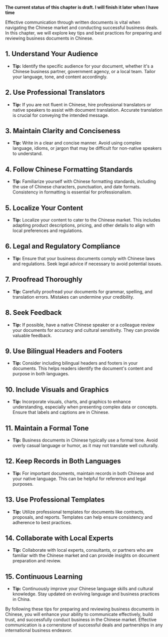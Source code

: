 **The current status of this chapter is draft. I will finish it later when I have time**

Effective communication through written documents is vital when navigating the Chinese market and conducting successful business deals. In this chapter, we will explore key tips and best practices for preparing and reviewing business documents in Chinese.

**1. Understand Your Audience**
-------------------------------

* **Tip:** Identify the specific audience for your document, whether it's a Chinese business partner, government agency, or a local team. Tailor your language, tone, and content accordingly.

**2. Use Professional Translators**
-----------------------------------

* **Tip:** If you are not fluent in Chinese, hire professional translators or native speakers to assist with document translation. Accurate translation is crucial for conveying the intended message.

**3. Maintain Clarity and Conciseness**
---------------------------------------

* **Tip:** Write in a clear and concise manner. Avoid using complex language, idioms, or jargon that may be difficult for non-native speakers to understand.

**4. Follow Chinese Formatting Standards**
------------------------------------------

* **Tip:** Familiarize yourself with Chinese formatting standards, including the use of Chinese characters, punctuation, and date formats. Consistency in formatting is essential for professionalism.

**5. Localize Your Content**
----------------------------

* **Tip:** Localize your content to cater to the Chinese market. This includes adapting product descriptions, pricing, and other details to align with local preferences and regulations.

**6. Legal and Regulatory Compliance**
--------------------------------------

* **Tip:** Ensure that your business documents comply with Chinese laws and regulations. Seek legal advice if necessary to avoid potential issues.

**7. Proofread Thoroughly**
---------------------------

* **Tip:** Carefully proofread your documents for grammar, spelling, and translation errors. Mistakes can undermine your credibility.

**8. Seek Feedback**
--------------------

* **Tip:** If possible, have a native Chinese speaker or a colleague review your documents for accuracy and cultural sensitivity. They can provide valuable feedback.

**9. Use Bilingual Headers and Footers**
----------------------------------------

* **Tip:** Consider including bilingual headers and footers in your documents. This helps readers identify the document's content and purpose in both languages.

**10. Include Visuals and Graphics**
------------------------------------

* **Tip:** Incorporate visuals, charts, and graphics to enhance understanding, especially when presenting complex data or concepts. Ensure that labels and captions are in Chinese.

**11. Maintain a Formal Tone**
------------------------------

* **Tip:** Business documents in Chinese typically use a formal tone. Avoid overly casual language or humor, as it may not translate well culturally.

**12. Keep Records in Both Languages**
--------------------------------------

* **Tip:** For important documents, maintain records in both Chinese and your native language. This can be helpful for reference and legal purposes.

**13. Use Professional Templates**
----------------------------------

* **Tip:** Utilize professional templates for documents like contracts, proposals, and reports. Templates can help ensure consistency and adherence to best practices.

**14. Collaborate with Local Experts**
--------------------------------------

* **Tip:** Collaborate with local experts, consultants, or partners who are familiar with the Chinese market and can provide insights on document preparation and review.

**15. Continuous Learning**
---------------------------

* **Tip:** Continuously improve your Chinese language skills and cultural knowledge. Stay updated on evolving language and business practices in China.

By following these tips for preparing and reviewing business documents in Chinese, you will enhance your ability to communicate effectively, build trust, and successfully conduct business in the Chinese market. Effective communication is a cornerstone of successful deals and partnerships in any international business endeavor.
